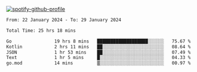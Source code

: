 [![spotify-github-profile](https://spotify-github-profile.vercel.app/api/view?uid=313pysyt3uxkjdidtiuvzf7nrnnu&cover_image=true&theme=natemoo-re&show_offline=false&background_color=121212&interchange=false&bar_color=53b14f&bar_color_cover=false)](https://spotify-github-profile.vercel.app/api/view?uid=313pysyt3uxkjdidtiuvzf7nrnnu&redirect=true)

<!--START_SECTION:waka-->

```txt
From: 22 January 2024 - To: 29 January 2024

Total Time: 25 hrs 18 mins

Go                19 hrs 8 mins   ███████████████████░░░░░░   75.67 %
Kotlin            2 hrs 11 mins   ██░░░░░░░░░░░░░░░░░░░░░░░   08.64 %
JSON              1 hr 53 mins    ██░░░░░░░░░░░░░░░░░░░░░░░   07.49 %
Text              1 hr 5 mins     █░░░░░░░░░░░░░░░░░░░░░░░░   04.33 %
go.mod            14 mins         ▒░░░░░░░░░░░░░░░░░░░░░░░░   00.97 %
```

<!--END_SECTION:waka-->